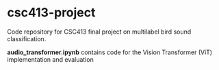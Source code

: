 # csc413-project
Code repository for CSC413 final project on multilabel bird sound classification.

**audio_transformer.ipynb** contains code for the Vision Transformer (ViT) implementation and evaluation
